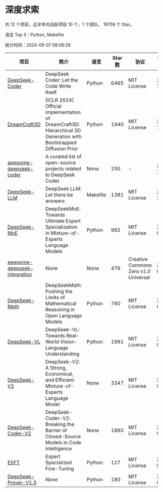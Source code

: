 # 深度求索

共 12 个项目，近半年内活跃项目 10 个，1 个团队， 19759 个 Star。

语言 Top 3：Python, Makefile

统计时间：2024-09-07 08:06:28

| 项目 | 简介 | 语言 | Star 数 | 协议 | 创建时间 | 最后更新时间 | 最后提交时间 |
| --- | --- | --- | --- | --- | --- | --- | --- |
| [DeepSeek-Coder](https://github.com/deepseek-ai/DeepSeek-Coder) | DeepSeek Coder: Let the Code Write Itself | Python | 6465 | MIT License | 2023-10-20 | 2024-09-07 | 2024-05-21 |
| [DreamCraft3D](https://github.com/deepseek-ai/DreamCraft3D) | [ICLR 2024] Official implementation of DreamCraft3D: Hierarchical 3D Generation with Bootstrapped Diffusion Prior | Python | 1940 | MIT License | 2023-10-23 | 2024-09-07 | 2024-08-21 |
| [awesome-deepseek-coder](https://github.com/deepseek-ai/awesome-deepseek-coder) | A curated list of open-source projects related to DeepSeek Coder | None | 250 | - | 2023-11-06 | 2024-09-02 | 2024-04-03 |
| [DeepSeek-LLM](https://github.com/deepseek-ai/DeepSeek-LLM) | DeepSeek LLM: Let there be answers | Makefile | 1381 | MIT License | 2023-11-29 | 2024-09-07 | 2024-02-04 |
| [DeepSeek-MoE](https://github.com/deepseek-ai/DeepSeek-MoE) | DeepSeekMoE: Towards Ultimate Expert Specialization in Mixture-of-Experts Language Models | Python | 962 | MIT License | 2024-01-02 | 2024-09-07 | 2024-01-16 |
| [awesome-deepseek-integration](https://github.com/deepseek-ai/awesome-deepseek-integration) | None | None | 476 | Creative Commons Zero v1.0 Universal | 2024-01-11 | 2024-09-07 | 2024-08-31 |
| [DeepSeek-Math](https://github.com/deepseek-ai/DeepSeek-Math) | DeepSeekMath: Pushing the Limits of Mathematical Reasoning in Open Language Models | Python | 780 | MIT License | 2024-02-05 | 2024-09-07 | 2024-04-15 |
| [DeepSeek-VL](https://github.com/deepseek-ai/DeepSeek-VL) | DeepSeek-VL: Towards Real-World Vision-Language Understanding | Python | 1991 | MIT License | 2024-03-07 | 2024-09-06 | 2024-04-24 |
| [DeepSeek-V2](https://github.com/deepseek-ai/DeepSeek-V2) | DeepSeek-V2: A Strong, Economical, and Efficient Mixture-of-Experts Language Model | None | 3347 | MIT License | 2024-04-22 | 2024-09-07 | 2024-08-10 |
| [DeepSeek-Coder-V2](https://github.com/deepseek-ai/DeepSeek-Coder-V2) | DeepSeek-Coder-V2: Breaking the Barrier of Closed-Source Models in Code Intelligence | None | 1860 | MIT License | 2024-06-14 | 2024-09-07 | 2024-07-03 |
| [ESFT](https://github.com/deepseek-ai/ESFT) | Expert Specialized Fine-Tuning | Python | 127 | MIT License | 2024-07-04 | 2024-09-06 | 2024-08-12 |
| [DeepSeek-Prover-V1.5](https://github.com/deepseek-ai/DeepSeek-Prover-V1.5) | None | Python | 180 | MIT License | 2024-08-15 | 2024-09-06 | 2024-08-16 |
